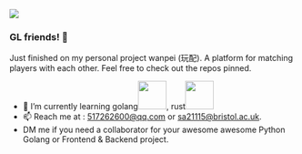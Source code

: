 ![](https://github-readme-stats.vercel.app/api?username=innovationb1ue)
### GL friends! 👋
Just finished on my personal project wanpei (玩配). A platform for matching players with each other. Feel free to check out the repos pinned.

- 🌱 I’m currently learning golang<img src=https://go.dev/images/gophers/biplane.svg width=50>, rust<img src=https://www.rust-lang.org/static/images/rust-logo-blk.svg width=50>
- 📫 Reach me at : 517262600@qq.com or sa21115@bristol.ac.uk. 
- DM me if you need a collaborator for your awesome awesome Python Golang or Frontend & Backend project.  
